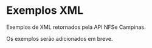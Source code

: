 # Exemplos XML

Exemplos de XML retornados pela API NFSe Campinas.

Os exemplos serão adicionados em breve.
